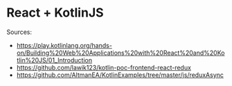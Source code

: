 # React + KotlinJS

Sources:
* https://play.kotlinlang.org/hands-on/Building%20Web%20Applications%20with%20React%20and%20Kotlin%20JS/01_Introduction
* https://github.com/lawik123/kotlin-poc-frontend-react-redux
* https://github.com/AltmanEA/KotlinExamples/tree/master/js/reduxAsync